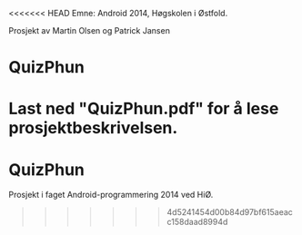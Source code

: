 <<<<<<< HEAD
Emne: Android 2014, Høgskolen i Østfold.

Prosjekt av Martin Olsen og Patrick Jansen

QuizPhun
========
Last ned "QuizPhun.pdf" for å lese prosjektbeskrivelsen.
=======
QuizPhun
========

Prosjekt i faget Android-programmering 2014 ved HiØ. 
>>>>>>> 4d5241454d00b84d97bf615aeacc158daad8994d
